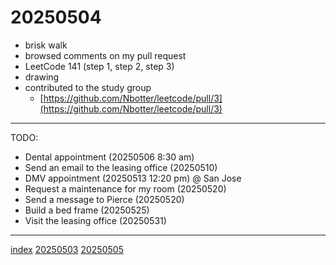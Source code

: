 <head><meta name="viewport" content="width=device-width, initial-scale=1.0, user-scalable=yes" /><meta charset="UTF-8"></head>

# 20250504

- brisk walk
- browsed comments on my pull request
- LeetCode 141 (step 1, step 2, step 3)
- drawing
- contributed to the study group
	- [https://github.com/Nbotter/leetcode/pull/3](https://github.com/Nbotter/leetcode/pull/3)

---

TODO:

- Dental appointment (20250506 8:30 am)
- Send an email to the leasing office (20250510)
- DMV appointment (20250513 12:20 pm) @ San Jose
- Request a maintenance for my room (20250520)
- Send a message to Pierce (20250520)
- Build a bed frame (20250525)
- Visit the leasing office (20250531)

---

[index](../../index.html)
[20250503](20250503.html)
[20250505](20250505.html)
